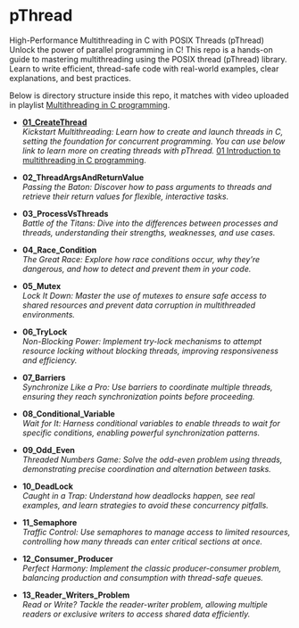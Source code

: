 # pThread
 High-Performance Multithreading in C with POSIX Threads (pThread) Unlock the power of parallel programming in C! This repo is a hands-on guide to mastering multithreading using the POSIX thread (pThread) library. Learn to write efficient, thread-safe code with real-world examples, clear explanations, and best practices.

 Below is directory structure inside this repo, it matches with video uploaded in playlist [Multithreading in C programming](https://www.youtube.com/playlist?list=PLimjDCi9L3dQu17UB7JbyGXp1EcqbNbbN).

- **[01_CreateThread](https://youtu.be/77WhaETpsnc?list=PLimjDCi9L3dQu17UB7JbyGXp1EcqbNbbN)**  
  *Kickstart Multithreading: Learn how to create and launch threads in C, setting the foundation for concurrent programming.*
  *You can use below link to learn more on creating threads with pThread.*
  [01 Introduction to multithreading in C programming](https://youtu.be/77WhaETpsnc?list=PLimjDCi9L3dQu17UB7JbyGXp1EcqbNbbN).

- **02_ThreadArgsAndReturnValue**  
  *Passing the Baton: Discover how to pass arguments to threads and retrieve their return values for flexible, interactive tasks.*

- **03_ProcessVsThreads**  
  *Battle of the Titans: Dive into the differences between processes and threads, understanding their strengths, weaknesses, and use cases.*

- **04_Race_Condition**  
  *The Great Race: Explore how race conditions occur, why they’re dangerous, and how to detect and prevent them in your code.*

- **05_Mutex**  
  *Lock It Down: Master the use of mutexes to ensure safe access to shared resources and prevent data corruption in multithreaded environments.*

- **06_TryLock**  
  *Non-Blocking Power: Implement try-lock mechanisms to attempt resource locking without blocking threads, improving responsiveness and efficiency.*

- **07_Barriers**  
  *Synchronize Like a Pro: Use barriers to coordinate multiple threads, ensuring they reach synchronization points before proceeding.*

- **08_Conditional_Variable**  
  *Wait for It: Harness conditional variables to enable threads to wait for specific conditions, enabling powerful synchronization patterns.*

- **09_Odd_Even**  
  *Threaded Numbers Game: Solve the odd-even problem using threads, demonstrating precise coordination and alternation between tasks.*

- **10_DeadLock**  
  *Caught in a Trap: Understand how deadlocks happen, see real examples, and learn strategies to avoid these concurrency pitfalls.*

- **11_Semaphore**  
  *Traffic Control: Use semaphores to manage access to limited resources, controlling how many threads can enter critical sections at once.*

- **12_Consumer_Producer**  
  *Perfect Harmony: Implement the classic producer-consumer problem, balancing production and consumption with thread-safe queues.*

- **13_Reader_Writers_Problem**  
  *Read or Write? Tackle the reader-writer problem, allowing multiple readers or exclusive writers to access shared data efficiently.*
